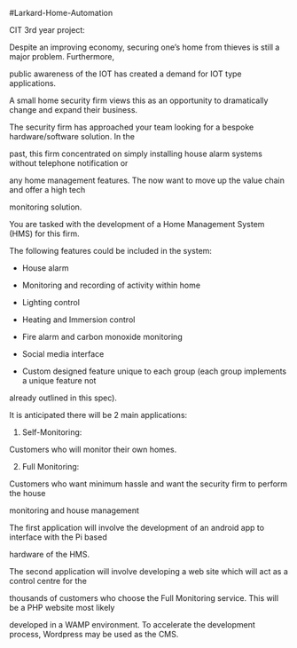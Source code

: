 #Larkard-Home-Automation

CIT 3rd year project:

Despite an improving economy, securing one’s home from thieves is still a major problem. Furthermore, 

public awareness of the IOT has created a demand for IOT type applications.  

A small home security firm views this as an opportunity to dramatically change and expand their business.

The security firm has approached your team looking for a bespoke hardware/software solution. In the 

past, this firm concentrated on simply installing house alarm systems without telephone notification or 

any home management features. The now want to move up the value chain and offer a high tech 

monitoring solution.

 

You are tasked with the development of a Home Management System (HMS) for this firm.

The following features could be included in the system:

- House alarm 

- Monitoring and recording of activity within home

- Lighting control 

- Heating and Immersion control

- Fire alarm and carbon monoxide monitoring

- Social media interface

- Custom designed feature unique to each group (each group implements a unique feature not 

already outlined in this spec).

It is anticipated there will be 2 main applications: 

1) Self-Monitoring: 

Customers who will monitor their own homes. 

2) Full Monitoring: 

Customers who want minimum hassle and want the security firm to perform the house 

monitoring and house management 

The first application will involve the development of an android app to interface with the Pi based 

hardware of the HMS. 

The second application will involve developing a web site which will act as a control centre for the 

thousands of customers who choose the Full Monitoring service.  This will be a PHP website most likely 

developed in a WAMP environment. To accelerate the development process, Wordpress may be used as the CMS.

